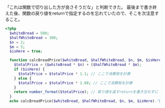 「これは関数で切り出した方が良さそうだな」と判断できた。
最後まで書き終えた後、関数の戻り値をreturnで指定するのを忘れていたので、そこを次注意すること。
```php
<?php
  $whiteBread = 500;
  $halfWhiteBread = 300;
  $n = 2;
  $m = 5;
  $isHere = true;

  function calcBreadPrice($whiteBread, $halfWhiteBread, $n, $m, $isHere) {
    $totalPrice = ($whiteBread * $n) + ($halfWhiteBread * $m);
    if ($isHere) {
      $totalPrice = $totalPrice * 1.1; // ここで消費税を計算 
    } else {
      $totalPrice = $totalPrice * 1.08; // ここで消費税を計算
    }
    return number_format($totalPrice); // 戻り値を返すreturnを書き忘れずに！
  }
  echo calcBreadPrice($whiteBread, $halfWhiteBread, $n, $m, $isHere).'円'."\n";
```

